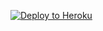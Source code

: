 [![Deploy to Heroku](https://www.herokucdn.com/deploy/button.svg)](https://heroku.com/deploy?template=https://github.com/YOUR_GITHUB_USER/pm-voice-agent)
